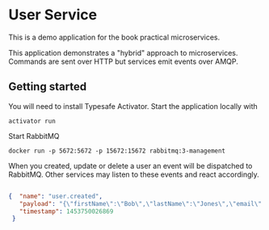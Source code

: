 # User Service

This is a demo application for the book practical microservices.

This application demonstrates a "hybrid" approach to microservices. Commands are sent over HTTP but services emit events over AMQP.

## Getting started

You will need to install Typesafe Activator. Start the application locally with

```
activator run

```

Start RabbitMQ

```
docker run -p 5672:5672 -p 15672:15672 rabbitmq:3-management
```

When you created, update or delete a user an event will be dispatched to RabbitMQ. Other services may listen to these events and react accordingly.

```json

{  "name": "user.created",
   "payload": "{\"firstName\":\"Bob\",\"lastName\":\"Jones\",\"email\":\"bob@gmail.com\",\"phone\":\"1234\"}",
   "timestamp": 1453750026869
 }
```

